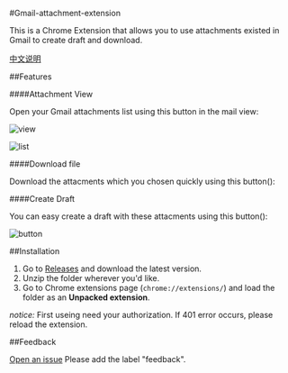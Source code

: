 #Gmail-attachment-extension

This is a Chrome Extension that allows you to use attachments existed in Gmail to create draft and download.

[中文说明](https://github.com/pokerG/Gmail-attachment-extension/blob/master/README_ZN.md)

##Features

####Attachment View

Open your Gmail attachments list using this button in the mail view:

![view](http://gmail-attachment-extension.qiniudn.com/view.jpg)

![list](http://gmail-attachment-extension.qiniudn.com/list.jpg)

####Download file

Download the attacments which you chosen quickly using this button():

####Create Draft

You can easy create a draft with these attacments using this button():

![button](http://gmail-attachment-extension.qiniudn.com/createdownload.jpg)

##Installation

1. Go to [Releases](https://github.com/pokerG/Gmail-attachment-extension/releases) and download the latest version.
2. Unzip the folder wherever you'd like.
3. Go to Chrome extensions page (`chrome://extensions/`) and load the folder as an **Unpacked extension**.

*notice:* First useing need your authorization. If 401 error occurs, please reload the extension.

##Feedback

[Open an issue](https://github.com/pokerG/Gmail-attachment-extension/issues/new) Please add the label "feedback".
